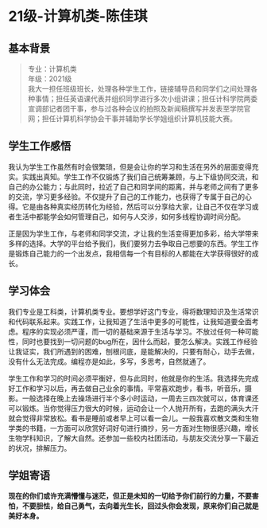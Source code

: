 # 21级-计算机类-陈佳琪

## 基本背景
> 专业：计算机类<br>
年级：2021级<br>
我大一担任班级班长，处理各种学生工作，链接辅导员和同学们之间处理各种事情；担任英语课代表并组织同学进行多次小组讲课；担任计科学院两委宣调部记者团干事，参与过各种会议的拍照及新闻稿撰写并发表至学院官网；担任计算机科学协会干事并辅助学长学姐组织计算机技能大赛。

## 学生工作感悟

我认为学生工作虽然有时会很繁琐，但是会让你的学习和生活在另外的层面变得充实。实践出真知。学生工作不仅锻炼了我们自己统筹兼顾，与上下级协同交流，和自己的办公能力；与此同时，拉近了自己和同学间的距离，并与老师之间有了更多的交流，学习更多经验。不仅提升了自己的工作能力，也获得了专属于自己的心得。它是由各种真实经历转化为经验，然后可以分享给大家，让自己不仅在学习或者生活中都能学会如何管理自己，如何与人交涉，如何多线程协调时间分配。

正是因为学生工作，与老师和同学交流，才让我的生活变得更加多彩，给大学带来多样的选择。大学的平台给予我们，我们要努力去争取自己想要的东西。学生工作是锻炼自己能力的一个出发点，我相信每一个有目标的人都能在大学获得很好的成长。

## 学习体会

我们专业是工科类，计算机类专业。要想学好这门专业，得将数理知识及生活常识和代码联系起来。实践工作，让我知道了生活中更多的可能性，让我知道要全面考虑。程序的实现必须严谨，而一切的基础来源于生活与学习。不放过任何一种可能性，同时也要找到一切问题的bug所在，因什么而起，要怎么解决。实践工作经验让我证实，我们所遇到的困难，刨根问底，是能解决的，只要有耐心，动手去做，没有什么无法完成。编程亦是如此，多写，多思考，自然就通了。

学生工作和学习的时间必须平衡好，但与此同时，他就是你的生活。我选择先完成好工作和学习以后，再去做自己业余的事情。平常喜欢跑步，看书，听音乐，摄影。一般选择在晚上去操场进行半个多小时运动，一周去三四次就可以，体育课还可以锻炼。当你觉得压力很大的时候，运动会让一个人抛开所有，去跑的满头大汗就会觉得非常放松。看书是睡前或者早上可以看一会儿。一般我喜欢散文类和生物学类的书籍，一方面可以欣赏好词好句进行摘抄，另一方面对生物很感兴趣，增长生物学科知识，了解大自然。还参加一些校内社团活动，与朋友交流分享一下最近的状况，排解压力。

## 学姐寄语

**现在的你们或许充满懵懂与迷茫，但正是未知的一切给予你们前行的力量，不要害怕，不要胆怯，给自己勇气，去向着光生长，回过头你会发现，原来你们自己就是美好本身。**
